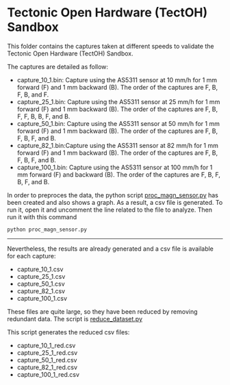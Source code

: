 # Tectonic Open Hardware (TectOH) Sandbox

This folder contains the captures taken at different speeds to validate the Tectonic Open Hardware (TectOH) Sandbox.

The captures are detailed as follow:

* capture_10_1.bin: Capture using the AS5311 sensor at 10 mm/h for 1 mm forward (F) and 1 mm backward (B). The order of the captures are F, B, F, B, and F. 
* capture_25_1.bin: Capture using the AS5311 sensor at 25 mm/h for 1 mm forward (F) and 1 mm backward (B). The order of the captures are F, B, F, F, B, B, F, and B. 
* capture_50_1.bin: Capture using the AS5311 sensor at 50 mm/h for 1 mm forward (F) and 1 mm backward (B). The order of the captures are F, B, F, B, F, and B. 
* capture_82_1.bin:Capture using the AS5311 sensor at 82 mm/h for 1 mm forward (F) and 1 mm backward (B). The order of the captures are F, B, F, B, F, and B.
* capture_100_1.bin: Capture using the AS5311 sensor at 100 mm/h for 1 mm forward (F) and backward (B). The order of the captures are F, B, F, B, F, and B. 
	
In order to preproces the data, the python script [proc_magn_sensor.py](./proc_magn_sensor.py) has been created and also shows a graph. As a result, a csv file is generated. To run it, open it and uncomment the line related to the file to analyze. Then run it with this command

```
python proc_magn_sensor.py
```

------------

Nevertheless, the results are already generated and a csv file is available for each capture:


* capture_10_1.csv
* capture_25_1.csv
* capture_50_1.csv
* capture_82_1.csv
* capture_100_1.csv

These files are quite large, so they have been reduced by removing redundant data. The script is [reduce_dataset.py](./reduce_dataset.py)

This script generates the reduced csv files:


* capture_10_1_red.csv
* capture_25_1_red.csv
* capture_50_1_red.csv
* capture_82_1_red.csv
* capture_100_1_red.csv

